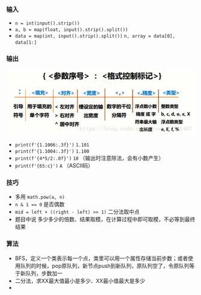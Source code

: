### 输入

- `n = int(input().strip())`
- `a, b = map(float, input().strip().split())`
- `data = map(int, input().strip().split())`
  `n, array = data[0], data[1:]`

### 输出

![format](format.png)

- `print(f'{1.1006:.3f}')`  `1.101`
- `print(f'{1.1004:.3f}')`  `1.100`
- `print(f'{4*5/2:.0f}')`  `10` （输出时注意除法，会有小数产生）
- `print(f'{65:c}')`  `A` （ASCII码）

### 技巧

- 多用 `math.pow(a, n)`
- `n & 1 == 0` 是否偶数
- `mid = left + ((right - left) >> 1)` 二分法取中点
- 题目中说 多少多少的倍数、结果取模，在计算过程中即可取模，不必等到最终结果

### 算法

- BFS，定义一个类表示每一个点，类里可以用一个属性存储当前步数；或者使用队列的时候，pop原队列，新节点push到新队列，原队列空了，令原队列等于新队列，步数加一
- 二分法，求XX最大值最小是多少、XX最小值最大是多少
- 